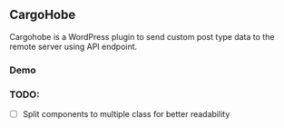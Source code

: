 ## CargoHobe

Cargohobe is a WordPress plugin to send custom post type data to the remote server using API endpoint.

### Demo


### TODO:
- [ ] Split components to multiple class for better readability

    
    